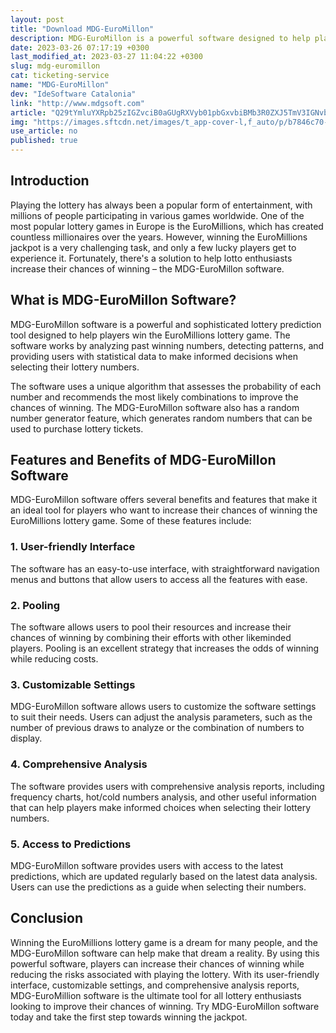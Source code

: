 ```yaml
---
layout: post
title: "Download MDG-EuroMillon"
description: MDG-EuroMillon is a powerful software designed to help players increase their chances of winning the EuroMillions lottery game.
date: 2023-03-26 07:17:19 +0300
last_modified_at: 2023-03-27 11:04:22 +0300
slug: mdg-euromillon
cat: ticketing-service
name: "MDG-EuroMillon"
dev: "IdeSoftware Catalonia"
link: "http://www.mdgsoft.com"
article: "Q29tYmluYXRpb25zIGZvciB0aGUgRXVyb01pbGxvbiBMb3R0ZXJ5TmV3IGNvbWJpbmF0aW9uIHdpemFyZEFsbG93cyBleHBvcnRzIHRvIEV4Y2VsUmV2aXNlZCBpbnN0cnVjdGlvbnNJbmNsdWRlcyByZXN1bHRzIHVudGlsIE5vdmVtYmVyIDIwMDZDaGFuZ2VzTmV3IGNvbWJpbmF0aW9uIHdpemFyZEFsbG93cyBleHBvcnRzIHRvIEV4Y2VsUmV2aXNlZCBpbnN0cnVjdGlvbnNJbmNsdWRlcyByZXN1bHRzIHVudGlsIE5vdmVtYmVyIDIwMDY="
img: "https://images.sftcdn.net/images/t_app-cover-l,f_auto/p/b7846c70-9b22-11e6-9ffb-00163ed833e7/1976695169/mdg-euromillon-screenshot.png"
use_article: no
published: true
---
```

## Introduction

Playing the lottery has always been a popular form of entertainment, with millions of people participating in various games worldwide. One of the most popular lottery games in Europe is the EuroMillions, which has created countless millionaires over the years. However, winning the EuroMillions jackpot is a very challenging task, and only a few lucky players get to experience it. Fortunately, there's a solution to help lotto enthusiasts increase their chances of winning – the MDG-EuroMillon software.

## What is MDG-EuroMillon Software?

MDG-EuroMillon software is a powerful and sophisticated lottery prediction tool designed to help players win the EuroMillions lottery game. The software works by analyzing past winning numbers, detecting patterns, and providing users with statistical data to make informed decisions when selecting their lottery numbers.

The software uses a unique algorithm that assesses the probability of each number and recommends the most likely combinations to improve the chances of winning. The MDG-EuroMillon software also has a random number generator feature, which generates random numbers that can be used to purchase lottery tickets.

## Features and Benefits of MDG-EuroMillon Software

MDG-EuroMillon software offers several benefits and features that make it an ideal tool for players who want to increase their chances of winning the EuroMillions lottery game. Some of these features include:

### 1. User-friendly Interface

The software has an easy-to-use interface, with straightforward navigation menus and buttons that allow users to access all the features with ease.

### 2. Pooling

The software allows users to pool their resources and increase their chances of winning by combining their efforts with other likeminded players. Pooling is an excellent strategy that increases the odds of winning while reducing costs.

### 3. Customizable Settings

MDG-EuroMillon software allows users to customize the software settings to suit their needs. Users can adjust the analysis parameters, such as the number of previous draws to analyze or the combination of numbers to display.

### 4. Comprehensive Analysis

The software provides users with comprehensive analysis reports, including frequency charts, hot/cold numbers analysis, and other useful information that can help players make informed choices when selecting their lottery numbers.

### 5. Access to Predictions

MDG-EuroMillon software provides users with access to the latest predictions, which are updated regularly based on the latest data analysis. Users can use the predictions as a guide when selecting their numbers.

## Conclusion

Winning the EuroMillions lottery game is a dream for many people, and the MDG-EuroMillon software can help make that dream a reality. By using this powerful software, players can increase their chances of winning while reducing the risks associated with playing the lottery. With its user-friendly interface, customizable settings, and comprehensive analysis reports, MDG-EuroMillion software is the ultimate tool for all lottery enthusiasts looking to improve their chances of winning. Try MDG-EuroMillon software today and take the first step towards winning the jackpot.